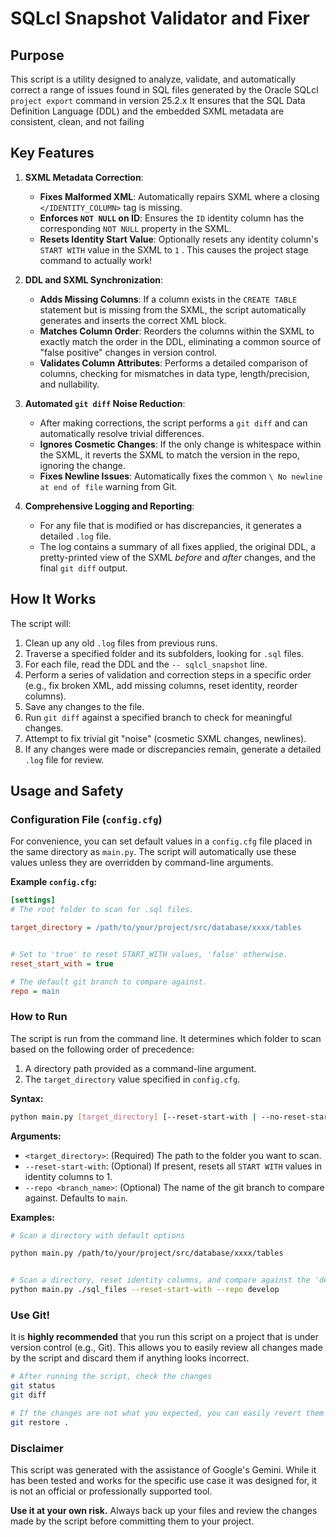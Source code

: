 
# SQLcl Snapshot Validator and Fixer

## Purpose

This script is a utility designed to analyze, validate, and automatically correct a  range of  issues found in SQL files generated by the Oracle SQLcl `project export` command in version 25.2.x It ensures that the SQL Data Definition Language (DDL) and the embedded SXML metadata are consistent, clean, and not failing

## Key Features

1.  **SXML Metadata Correction**:
    *   **Fixes Malformed XML**: Automatically repairs SXML where a closing `</IDENTITY_COLUMN>` tag is missing.
    *   **Enforces `NOT NULL` on ID**: Ensures the `ID` identity column has the corresponding `NOT NULL` property in the SXML.
    *   **Resets Identity Start Value**: Optionally resets any identity column's `START WITH` value in the SXML to `1` . This causes the project stage command to actually work!

2.  **DDL and SXML Synchronization**:
    *   **Adds Missing Columns**: If a column exists in the `CREATE TABLE` statement but is missing from the SXML, the script automatically generates and inserts the correct XML block.
    *   **Matches Column Order**: Reorders the columns within the SXML to exactly match the order in the DDL, eliminating a common source of "false positive" changes in version control.
    *   **Validates Column Attributes**: Performs a detailed comparison of columns, checking for mismatches in data type, length/precision, and nullability.

3.  **Automated `git diff` Noise Reduction**:
    *   After making corrections, the script performs a `git diff` and can automatically resolve trivial differences.
    *   **Ignores Cosmetic Changes**: If the only change is whitespace within the SXML, it reverts the SXML to match the version in the repo, ignoring the change.
    *   **Fixes Newline Issues**: Automatically fixes the common `\ No newline at end of file` warning from Git.

4.  **Comprehensive Logging and Reporting**:
    *   For any file that is modified or has discrepancies, it generates a detailed `.log` file.
    *   The log contains a summary of all fixes applied, the original DDL, a pretty-printed view of the SXML *before* and *after* changes, and the final `git diff` output.

## How It Works

The script will:
1.  Clean up any old `.log` files from previous runs.
2.  Traverse a specified folder and its subfolders, looking for `.sql` files.
3.  For each file, read the DDL and the `-- sqlcl_snapshot` line.
4.  Perform a series of validation and correction steps in a specific order (e.g., fix broken XML, add missing columns, reset identity, reorder columns).
5.  Save any changes to the file.
6.  Run `git diff` against a specified branch to check for meaningful changes.
7.  Attempt to fix trivial git "noise" (cosmetic SXML changes, newlines).
8.  If any changes were made or discrepancies remain, generate a detailed `.log` file for review.

## Usage and Safety

### Configuration File (`config.cfg`)

For convenience, you can set default values in a `config.cfg` file placed in the same directory as `main.py`. The script will automatically use these values unless they are overridden by command-line arguments.

**Example `config.cfg`:**
```ini
[settings]
# The root folder to scan for .sql files.

target_directory = /path/to/your/project/src/database/xxxx/tables


# Set to 'true' to reset START_WITH values, 'false' otherwise.
reset_start_with = true

# The default git branch to compare against.
repo = main
```

### How to Run

The script is run from the command line. It determines which folder to scan based on the following order of precedence:

1.  A directory path provided as a command-line argument.
2.  The `target_directory` value specified in `config.cfg`.

**Syntax:**
```bash
python main.py [target_directory] [--reset-start-with | --no-reset-start-with] [--repo <branch_name>]
```

**Arguments:**
*   `<target_directory>`: (Required) The path to the folder you want to scan.
*   `--reset-start-with`: (Optional) If present, resets all `START WITH` values in identity columns to 1.
*   `--repo <branch_name>`: (Optional) The name of the git branch to compare against. Defaults to `main`.

**Examples:**

```bash
# Scan a directory with default options

python main.py /path/to/your/project/src/database/xxxx/tables


# Scan a directory, reset identity columns, and compare against the 'develop' branch
python main.py ./sql_files --reset-start-with --repo develop
```

### **Use Git\!**

It is **highly recommended** that you run this script on a project that is under version control (e.g., Git). This allows you to easily review all changes made by the script and discard them if anything looks incorrect.

```bash
# After running the script, check the changes
git status
git diff

# If the changes are not what you expected, you can easily revert them
git restore .
```

### Disclaimer

This script was generated with the assistance of Google's Gemini. While it has been tested and works for the specific use case it was designed for, it is not an official or professionally supported tool.

**Use it at your own risk.** Always back up your files and review the changes made by the script before committing them to your project.
